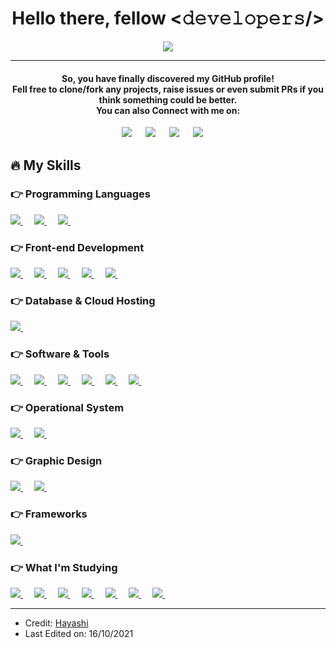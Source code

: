 <div align="center">
  <h1>Hello there, fellow <𝚍𝚎𝚟𝚎𝚕𝚘𝚙𝚎𝚛𝚜/></h1>
  <p align="center">
  <a href="https://github.com/DenverCoder1/readme-typing-svg"><img src="https://readme-typing-svg.herokuapp.com?lines=Software+Engineering+Student;Full+Stack+Ruby+on+Rails+Developer;Always%20searching%20new%20things&center=true&width=500&height=50"></a>
</p>
<hr/>
  
</div>
<div align="center">
  <h4>So, you have finally discovered my GitHub profile!<br>
Fell free to clone/fork any projects, raise issues or even submit PRs if you think something could be better.<br>
You can also Connect with me on: </h4>	
<a target="_blank" href="https://www.linkedin.com/in/marcelo-machado/"><img src="https://img.shields.io/badge/linkedin-%230077B5.svg?style=for-the-badge&logo=linkedin&logoColor=white"></img></a>
&emsp;
<a target="_blank" href="mailto:mjoelmachadojr@gmail.com"
><img src="https://img.shields.io/badge/Gmail-D14836?style=for-the-badge&logo=gmail&logoColor=white"></img></a>
&emsp;
<a target="_blank" href="https://twitter.com/hayashilol1"><img src="https://img.shields.io/badge/@hayashilol1-%231DA1F2.svg?style=for-the-badge&logo=Twitter&logoColor=white"></img></a>
&emsp;
<a target="_blank" href="https://www.youtube.com/channel/UCCpLiRI83WjoYvnEs3Pl_fg"><img src="https://img.shields.io/badge/Marcelo Machado-%23FF0000.svg?style=for-the-badge&logo=YouTube&logoColor=white"></img></a>
&emsp;

</div>

## 🔥 My Skills

### 👉 Programming Languages
<p align="left">
  
  <a href="https://developer.mozilla.org/en-US/docs/Web/JavaScript">
    <img alt:"JavaScript" src="https://img.shields.io/badge/javascript-%23323330.svg?style=for-the-badge&logo=javascript&logoColor=%23F7DF1E"/>
  </a>
 &emsp;
  <a href="https://www.ruby-lang.org/en/">
    <img alt:"Ruby" src="https://img.shields.io/badge/ruby-%23CC342D.svg?style=for-the-badge&logo=ruby&logoColor=white"/>
  </a>
 &emsp;
  <a href="https://www.python.org/">
    <img alt:"Python" src="https://img.shields.io/badge/python-3670A0?style=for-the-badge&logo=python&logoColor=ffdd54"/>
  </a>
 &emsp;

</p>
 
### 👉 Front-end Development
<p align="left">
  
  <a href="https://www.w3.org/html/">
    <img alt:"HTML5" src="https://img.shields.io/badge/html5-%23E34F26.svg?style=for-the-badge&logo=html5&logoColor=white"/>
  </a>
 &emsp;
  <a href="https://www.w3schools.com/css/default.asp">
    <img alt:"CSS3" src="https://img.shields.io/badge/css3-%231572B6.svg?style=for-the-badge&logo=css3&logoColor=white"/>
  </a>
 &emsp;
  <a href="https://getbootstrap.com/">
    <img alt:"Bootstrap" src="https://img.shields.io/badge/bootstrap-%23563D7C.svg?style=for-the-badge&logo=bootstrap&logoColor=white"/>
  </a>
 &emsp;
  
  <a href="https://jquery.com/">
    <img alt:"JQuery" src="https://img.shields.io/badge/jquery-%230769AD.svg?style=for-the-badge&logo=jquery&logoColor=white"/>
  </a>
 &emsp;
  
  <a href="https://reactjs.org/">
    <img alt:"ReactJS" src="https://img.shields.io/badge/react-%2320232a.svg?style=for-the-badge&logo=react&logoColor=%2361DAFB"/>
  </a>
 &emsp;
  
</p>

### 👉 Database & Cloud Hosting
<p align="left">
  
  <a href="">
    <img alt:"GitHub" src="https://img.shields.io/badge/github-%23121011.svg?style=for-the-badge&logo=github&logoColor=white"/>
  </a>
 &emsp;
  
</p>

### 👉 Software & Tools
<p align="left">
  
  <a href="https://git-scm.com/">
    <img alt:"Git" src="https://img.shields.io/badge/git-%23F05033.svg?style=for-the-badge&logo=git&logoColor=white"/>
  </a>
 &emsp;
  
  <a href="https://code.visualstudio.com/">
    <img alt:"VSCode" src="https://img.shields.io/badge/Visual%20Studio%20Code-0078d7.svg?style=for-the-badge&logo=visual-studio-code&logoColor=white"/>
  </a>
 &emsp;
 
  <a href="https://www.adobe.com/">
    <img alt:"Adobe" src="https://img.shields.io/badge/adobe-%23FF0000.svg?style=for-the-badge&logo=adobe&logoColor=white"/>
  </a>
 &emsp;
 
  <a href="https://atom.io/">
    <img alt:"Atom" src="https://img.shields.io/badge/Atom-%2366595C.svg?style=for-the-badge&logo=atom&logoColor=white"/>
  </a>
 &emsp;
 
  <a href="https://developer.apple.com/xcode/">
    <img alt:"XCode" src="https://img.shields.io/badge/Xcode-007ACC?style=for-the-badge&logo=Xcode&logoColor=white"/>
  </a>
 &emsp;
   
  <a href="https://www.jetbrains.com/pycharm/">
    <img alt:"PyCharm" src="https://img.shields.io/badge/pycharm-143?style=for-the-badge&logo=pycharm&logoColor=black&color=black&labelColor=green"/>
  </a>
 &emsp;
 
</p>

### 👉 Operational System
<p align="left">
  
  <a href="https://www.apple.com/macos/big-sur/">
    <img alt:"MacOS" src="https://img.shields.io/badge/mac%20os-000000?style=for-the-badge&logo=macos&logoColor=F0F0F0"/>
  </a>
 &emsp;
  
  <a href="https://www.microsoft.com/en-us/windows/">
    <img alt:"Microsoft Windows" src="https://img.shields.io/badge/Windows-0078D6?style=for-the-badge&logo=windows&logoColor=white"/>
  </a>
 &emsp;  
 
</p>

### 👉 Graphic Design
<p align="left">
  
  <a href="https://www.adobe.com/products/photoshop.html">
    <img alt:"Adobe Photoshop" src="https://img.shields.io/badge/adobephotoshop-%2331A8FF.svg?style=for-the-badge&logo=adobephotoshop&logoColor=white"/>
  </a>
 &emsp;
  
  <a href="https://www.adobe.com/products/illustrator.html">
    <img alt:"Adobe Illustrator" src="https://img.shields.io/badge/adobeillustrator-%23FF9A00.svg?style=for-the-badge&logo=adobeillustrator&logoColor=white"/>
  </a>
 &emsp;  
 
</p>

### 👉 Frameworks
<p align="left">
  
  <a href="https://nodejs.org/en/">
    <img alt:"NodeJS" src="https://img.shields.io/badge/node.js-6DA55F?style=for-the-badge&logo=node.js&logoColor=white"/>
  </a>
 &emsp;

</p>

### 👉 What I'm Studying
<p>
  
  <a href="https://rubyonrails.org/">
    <img alt:"Rails" src="https://img.shields.io/badge/rails-%23CC0000.svg?style=for-the-badge&logo=ruby-on-rails&logoColor=white"/>
  </a>
 &emsp;
  
  <a href="https://www.mysql.com/">
    <img alt:"MySQL" src="https://img.shields.io/badge/mysql-%2300f.svg?style=for-the-badge&logo=mysql&logoColor=white"/>
  </a>
 &emsp;
  
  <a href="https://aws.amazon.com/">
    <img alt:"Amazon AWS" src="https://img.shields.io/badge/AWS-%23FF9900.svg?style=for-the-badge&logo=amazon-aws&logoColor=white"/>
  </a>
 &emsp;
  
  <a href="https://www.jenkins.io/">
    <img alt:"Jenkins" src="https://img.shields.io/badge/jenkins-%232C5263.svg?style=for-the-badge&logo=jenkins&logoColor=white"/>
  </a>
 &emsp;
  
  <a href="https://angularjs.org/">
    <img alt:"AngularJS" src="https://img.shields.io/badge/angular.js-%23E23237.svg?style=for-the-badge&logo=angularjs&logoColor=white"/>
  </a>
 &emsp;
  
  <a href="https://firebase.google.com/">
    <img alt:"Firebase" src="https://img.shields.io/badge/firebase-%23039BE5.svg?style=for-the-badge&logo=firebase"/>
  </a>
 &emsp;
  
  <a href="https://www.mongodb.com/">
    <img alt:"MongoDB" src="https://img.shields.io/badge/MongoDB-%234ea94b.svg?style=for-the-badge&logo=mongodb&logoColor=white"/>
  </a>
 &emsp;

</p>

<hr/>
                     
* Credit: [Hayashi](https://github.com/hayashilol1)
* Last Edited on: 16/10/2021
